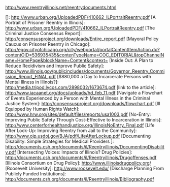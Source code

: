 http://www.reentryillinois.net/reentrydocuments.html

[]: http://www.urban.org/UploadedPDF/410662_ILPortraitReentry.pdf
[A Portrait of Prisoner Reentry in Illinois]: http://www.urban.org/UploadedPDF/410662_ILPortraitReentry.pdf
[The Criminal Justice Consensus Report]: http://consensusproject.org/downloads/Entire_report.pdf
[Mayoral Policy Caucus on Prisoner Reentry in Chicago]: http://egov.cityofchicago.org/city/webportal/portalContentItemAction.do?contentOID=536935435&contenTypeName=COC_EDITORIAL&topChannelName=HomePage&blockName=Content&context=
[Inside Out: A Plan to Reduce Recidivism and Improve Public Safety]: http://www.illinois.gov/publicincludes/documents/Governor_Reentry_Commission_Report_FINAL.pdf
[$880,000 a Day to Incarcerate Persons with Mental Illness in Illinois?]: http://media.tripod.lycos.com/2898032/1673674.pdf
[link to the article]: http://www.iacaanet.org/docs/uploads/hd_feb_11.pdf
[Navigate a Flowchart of Events Experienced by a Person with Mental Illness in the Criminal Justice System]: http://consensusproject.org/downloads/flowchart.pdf
[Ill Equipped by Human Rights Watch]: http://www.hrw.org/sites/default/files/reports/usa1003.pdf
[No-Entry: Improving Public Safety Through Cost-Effective to Incarceration in Illinois]: http://www.centerforhealthandjustice.org/IllinoisNoEntry_Final.pdf
[Life After Lock-Up: Improving Reentry from Jail to the Community]: http://www.ojp.usdoj.gov/BJA/pdf/LifeAfterLockup.pdf
[Documenting Disability: Simple Strategies for Medical Providers ]: http://documents.csh.org/documents/il/Reentryillinois/DocumentingDisability.pdf
[Intersecting Voices: Impacts of Illinois? Drug Policies]: http://documents.csh.org/documents/il/Reentryillinois/Drugoffenses.pdf
[Illinois Consortium on Drug Policy]: http://www.illinoisdrugpolicy.org/
[Roosevelt University]: http://www.roosevelt.edu/
[Discharge Planning From Publicly Funded Institutions]: http://documents.csh.org/documents/il/Reentryillinois/Bibliography.pdf
